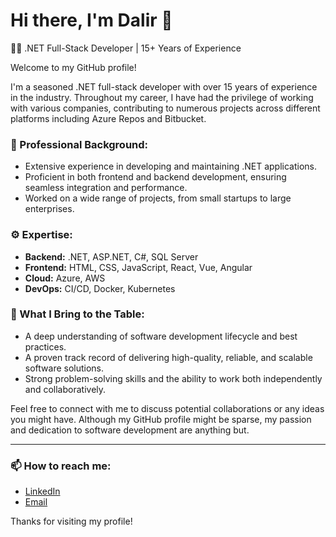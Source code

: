 # Hi there, I'm Dalir 👋

👨‍💻 .NET Full-Stack Developer | 15+ Years of Experience

Welcome to my GitHub profile!

I'm a seasoned .NET full-stack developer with over 15 years of experience in the industry. Throughout my career, I have had the privilege of working with various companies, contributing to numerous projects across different platforms including Azure Repos and Bitbucket.

### 💼 Professional Background:
- Extensive experience in developing and maintaining .NET applications.
- Proficient in both frontend and backend development, ensuring seamless integration and performance.
- Worked on a wide range of projects, from small startups to large enterprises.

### ⚙️ Expertise:
- **Backend:** .NET, ASP.NET, C#, SQL Server
- **Frontend:** HTML, CSS, JavaScript, React, Vue, Angular
- **Cloud:** Azure, AWS
- **DevOps:** CI/CD, Docker, Kubernetes

### 🚀 What I Bring to the Table:
- A deep understanding of software development lifecycle and best practices.
- A proven track record of delivering high-quality, reliable, and scalable software solutions.
- Strong problem-solving skills and the ability to work both independently and collaboratively.

Feel free to connect with me to discuss potential collaborations or any ideas you might have. Although my GitHub profile might be sparse, my passion and dedication to software development are anything but.

---

### 📫 How to reach me:
- [LinkedIn](https://www.linkedin.com/in/dalir-bajelani-86985b71/)
- [Email](mailto:dalir.bajelani@outlkook.com)

Thanks for visiting my profile!
